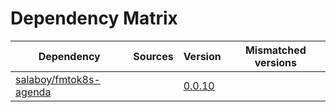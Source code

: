 # Dependency Matrix

Dependency | Sources | Version | Mismatched versions
---------- | ------- | ------- | -------------------
[salaboy/fmtok8s-agenda](https://github.com/salaboy/fmtok8s-agenda) |  | [0.0.10](https://github.com/salaboy/fmtok8s-agenda/releases/tag/v0.0.10) | 
